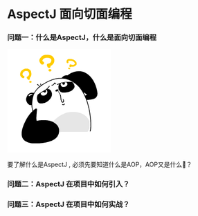 # AspectJ 面向切面编程

### 问题一：什么是AspectJ，什么是面向切面编程



![dd](./images/xefZFzDq2uGN0pI80ZqsZ9HdGkv8aD2G.gif)

要了解什么是AspectJ , 必须先要知道什么是AOP，AOP又是什么👻？

### 问题二：AspectJ 在项目中如何引入？





### 问题三：AspectJ 在项目中如何实战？



